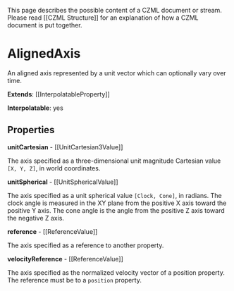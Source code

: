 This page describes the possible content of a CZML document or stream. Please read [[CZML Structure]] for an explanation of how a CZML document is put together.

# AlignedAxis

An aligned axis represented by a unit vector which can optionally vary over time.

**Extends**: [[InterpolatableProperty]]

**Interpolatable**: yes

## Properties

**unitCartesian** - [[UnitCartesian3Value]]

The axis specified as a three-dimensional unit magnitude Cartesian value `[X, Y, Z]`, in world coordinates.


**unitSpherical** - [[UnitSphericalValue]]

The axis specified as a unit spherical value `[Clock, Cone]`, in radians. The clock angle is measured in the XY plane from the positive X axis toward the positive Y axis. The cone angle is the angle from the positive Z axis toward the negative Z axis.


**reference** - [[ReferenceValue]]

The axis specified as a reference to another property.


**velocityReference** - [[ReferenceValue]]

The axis specified as the normalized velocity vector of a position property. The reference must be to a `position` property.


